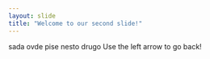 ```yaml
---
layout: slide
title: "Welcome to our second slide!"
---
```

sada ovde pise nesto drugo
Use the left arrow to go back!

